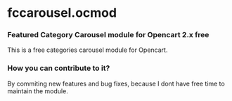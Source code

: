# fccarousel.ocmod
### Featured Category Carousel module for Opencart 2.x free

This is a free categories carousel module for Opencart. 

### How you can contribute to it? 

By commiting new features and bug fixes, because I dont have free time to maintain the module.
